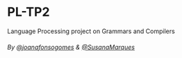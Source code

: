 # PL-TP2
Language Processing project on Grammars and Compilers
###### By [@joanafonsogomes](https://github.com/joanafonsogomes) & [@SusanaMarques](https://github.com/SusanaMarques)
